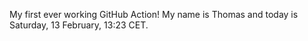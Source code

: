 My first ever working GitHub Action!
My name is Thomas and today is Saturday, 13 February, 13:23 CET. 
